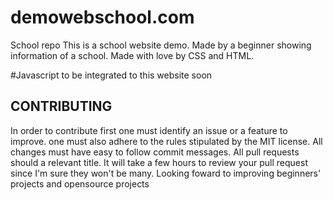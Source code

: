 # demowebschool.com
School repo
This is a school website demo.
Made by a beginner showing information of a school.
Made with love by CSS and HTML.

#Javascript to be integrated to this website soon

## CONTRIBUTING
In order to contribute first one must identify an issue or a feature to improve.
one must also adhere to the rules stipulated by the MIT license.
All changes must have easy to follow commit messages.
All pull requests should a relevant title.
It will take a few hours to review your pull request since I'm sure they won't be many.
Looking foward to improving beginners' projects and opensource projects
